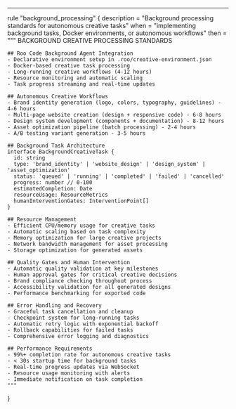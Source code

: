 ---
rule "background_processing" {
  description = "Background processing standards for autonomous creative tasks"
  when = "implementing background tasks, Docker environments, or autonomous workflows"
  then = """
    BACKGROUND CREATIVE PROCESSING STANDARDS
    
    ## Roo Code Background Agent Integration
    - Declarative environment setup in .roo/creative-environment.json
    - Docker-based creative task processing
    - Long-running creative workflows (4-12 hours)
    - Resource monitoring and automatic scaling
    - Task progress streaming and real-time updates
    
    ## Autonomous Creative Workflows
    - Brand identity generation (logo, colors, typography, guidelines) - 4-6 hours
    - Multi-page website creation (design + responsive code) - 6-8 hours
    - Design system development (components + documentation) - 8-12 hours
    - Asset optimization pipeline (batch processing) - 2-4 hours
    - A/B testing variant generation - 3-5 hours
    
    ## Background Task Architecture
    interface BackgroundCreativeTask {
      id: string
      type: 'brand_identity' | 'website_design' | 'design_system' | 'asset_optimization'
      status: 'queued' | 'running' | 'completed' | 'failed' | 'cancelled'
      progress: number // 0-100
      estimatedCompletion: Date
      resourceUsage: ResourceMetrics
      humanInterventionGates: InterventionPoint[]
    }
    
    ## Resource Management
    - Efficient CPU/memory usage for creative tasks
    - Automatic scaling based on task complexity
    - Memory optimization for large creative projects
    - Network bandwidth management for asset processing
    - Storage optimization for generated assets
    
    ## Quality Gates and Human Intervention
    - Automatic quality validation at key milestones
    - Human approval gates for critical creative decisions
    - Brand compliance checking throughout process
    - Accessibility validation for all generated designs
    - Performance benchmarking for exported code
    
    ## Error Handling and Recovery
    - Graceful task cancellation and cleanup
    - Checkpoint system for long-running tasks
    - Automatic retry logic with exponential backoff
    - Rollback capabilities for failed tasks
    - Comprehensive error logging and diagnostics
    
    ## Performance Requirements
    - 99%+ completion rate for autonomous creative tasks
    - < 30s startup time for background tasks
    - Real-time progress updates via WebSocket
    - Resource usage monitoring with alerts
    - Immediate notification on task completion
    """
}